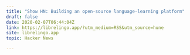 ```yaml
---
title: "Show HN: Building an open-source language-learning platform"
draft: false
date: 2020-02-07T06:44:04Z
link: https://librelingo.app/?utm_medium=RSS&utm_source=hune
site: librelingo.app
topic: Hacker News  

---
```


